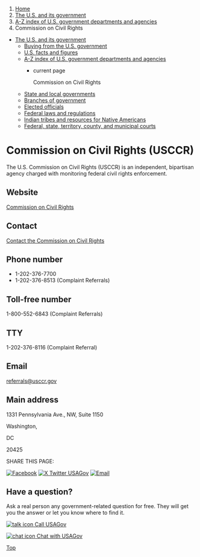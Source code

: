 1. [Home](/)
2. [The U.S. and its government](/about-the-us)
3. [A-Z index of U.S. government departments and agencies](/agency-index)
4. Commission on Civil Rights

* [The U.S. and its government](/about-the-us)
  + [Buying from the U.S. government](/buy-from-government)
  + [U.S. facts and figures](/facts-figures)
  + [A-Z index of U.S. government departments and agencies](/agency-index)
    - current page

      Commission on Civil Rights
  + [State and local governments](/state-local-governments)
  + [Branches of government](/branches-of-government)
  + [Elected officials](/elected-officials)
  + [Federal laws and regulations](/laws-and-regulations)
  + [Indian tribes and resources for Native Americans](/tribes)
  + [Federal, state, territory, county, and municipal courts](/courts)

Commission on Civil Rights
(USCCR)
==================================

The U.S. Commission on Civil Rights (USCCR) is an independent, bipartisan agency charged with monitoring federal civil rights enforcement.

Website
-------

[Commission on Civil Rights](http://www.usccr.gov)

Contact
-------

[Contact the Commission on Civil Rights](https://www.usccr.gov/contact/offices)

Phone number
------------

* 1-202-376-7700
* 1-202-376-8513 (Complaint Referrals)

Toll-free number
----------------

1-800-552-6843 (Complaint Referrals)

TTY
---

1-202-376-8116 (Complaint Referral)

Email
-----

[referrals@usccr.gov](mailto:referrals@usccr.gov)

Main address
------------

1331 Pennsylvania Ave., NW, Suite 1150
  

Washington,

DC

20425

SHARE THIS PAGE:

[![Facebook](/themes/custom/usagov/images/social-media-icons/Facebook_Icon.svg)](https://www.facebook.com/sharer/sharer.php?u=https://www.usa.gov/agencies/commission-on-civil-rights&v=3)
[![X Twitter USAGov](/themes/custom/usagov/images/social-media-icons/X_Twitter_Icon.svg?version=2)](https://twitter.com/intent/tweet?source=webclient&text=https://www.usa.gov/agencies/commission-on-civil-rights)
[![Email](/themes/custom/usagov/images/social-media-icons/Email_Icon.svg?version=2)](mailto:?subject=https://www.usa.gov/agencies/commission-on-civil-rights)

Have a question?
----------------

Ask a real person any government-related question for free. They will get you the answer or let you know where to find it.

[![talk icon](/themes/custom/usagov/images/ICONS_talk.png)
Call USAGov](/phone)

[![chat icon](/themes/custom/usagov/images/ICONS_chat.png)
Chat with USAGov](/chat)

[Top](#main-content)
